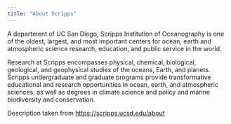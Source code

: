 ```yaml
---
title: "About Scripps"
---
```


A department of UC San Diego, Scripps Institution of Oceanography is one of the oldest, largest, and most important centers for ocean, earth and atmospheric science research, education, and public service in the world.

Research at Scripps encompasses physical, chemical, biological, geological, and geophysical studies of the oceans, Earth, and planets. Scripps undergraduate and graduate programs provide transformative educational and research opportunities in ocean, earth, and atmospheric sciences, as well as degrees in climate science and policy and marine biodiversity and conservation.

Description taken from https://scripps.ucsd.edu/about